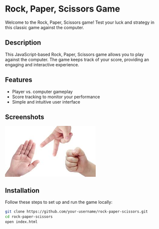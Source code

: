 # Rock, Paper, Scissors Game

Welcome to the Rock, Paper, Scissors game! Test your luck and strategy in this classic game against the computer.

## Description

This JavaScript-based Rock, Paper, Scissors game allows you to play against the computer. The game keeps track of your score, providing an engaging and interactive experience.

## Features

- Player vs. computer gameplay
- Score tracking to monitor your performance
- Simple and intuitive user interface

## Screenshots

![logo](https://github.com/Hemang1714/Rock-Paper-Scissors/blob/25f78973d459f97a1278e8302f5f0cf9e6629aa6/Rock-Paper-Scissor.jpeg)

## Installation

Follow these steps to set up and run the game locally:

```bash
git clone https://github.com/your-username/rock-paper-scissors.git
cd rock-paper-scissors
open index.html
